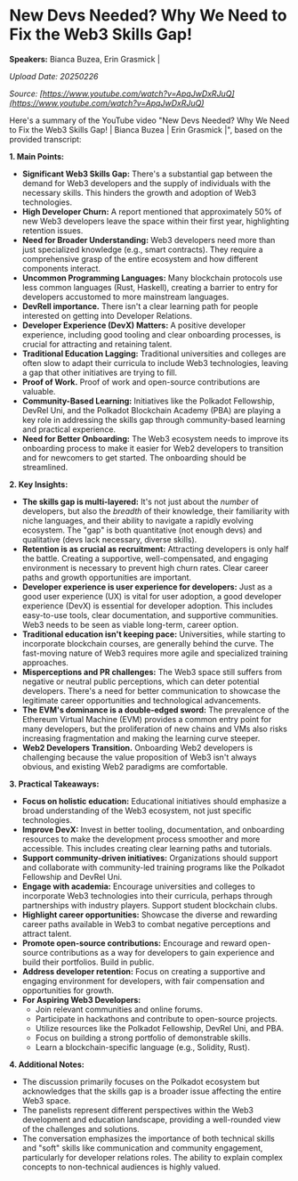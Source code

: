 # New Devs Needed? Why We Need to Fix the Web3 Skills Gap!

**Speakers:** Bianca Buzea, Erin Grasmick |


*Upload Date: 20250226*

*Source: [https://www.youtube.com/watch?v=ApqJwDxRJuQ](https://www.youtube.com/watch?v=ApqJwDxRJuQ)*

Here's a summary of the YouTube video "New Devs Needed? Why We Need to Fix the Web3 Skills Gap! | Bianca Buzea | Erin Grasmick |", based on the provided transcript:

**1. Main Points:**

*   **Significant Web3 Skills Gap:** There's a substantial gap between the demand for Web3 developers and the supply of individuals with the necessary skills.  This hinders the growth and adoption of Web3 technologies.
*   **High Developer Churn:** A report mentioned that approximately 50% of new Web3 developers leave the space within their first year, highlighting retention issues.
*   **Need for Broader Understanding:** Web3 developers need more than just specialized knowledge (e.g., smart contracts). They require a comprehensive grasp of the entire ecosystem and how different components interact.
*   **Uncommon Programming Languages:** Many blockchain protocols use less common languages (Rust, Haskell), creating a barrier to entry for developers accustomed to more mainstream languages.
*	**DevRell importance.** There isn't a clear learning path for people interested on getting into Developer Relations.
*   **Developer Experience (DevX) Matters:**  A positive developer experience, including good tooling and clear onboarding processes, is crucial for attracting and retaining talent.
*   **Traditional Education Lagging:** Traditional universities and colleges are often slow to adapt their curricula to include Web3 technologies, leaving a gap that other initiatives are trying to fill.
*	**Proof of Work.** Proof of work and open-source contributions are valuable.
*   **Community-Based Learning:** Initiatives like the Polkadot Fellowship, DevRel Uni, and the Polkadot Blockchain Academy (PBA) are playing a key role in addressing the skills gap through community-based learning and practical experience.
*   **Need for Better Onboarding:**  The Web3 ecosystem needs to improve its onboarding process to make it easier for Web2 developers to transition and for newcomers to get started. The onboarding should be streamlined.

**2. Key Insights:**

*   **The skills gap is multi-layered:** It's not just about the *number* of developers, but also the *breadth* of their knowledge, their familiarity with niche languages, and their ability to navigate a rapidly evolving ecosystem. The "gap" is both quantitative (not enough devs) and qualitative (devs lack necessary, diverse skills).
*   **Retention is as crucial as recruitment:**  Attracting developers is only half the battle. Creating a supportive, well-compensated, and engaging environment is necessary to prevent high churn rates.  Clear career paths and growth opportunities are important.
*   **Developer experience is user experience for developers:**  Just as a good user experience (UX) is vital for user adoption, a good developer experience (DevX) is essential for developer adoption.  This includes easy-to-use tools, clear documentation, and supportive communities. Web3 needs to be seen as viable long-term, career option.
*   **Traditional education isn't keeping pace:** Universities, while starting to incorporate blockchain courses, are generally behind the curve.  The fast-moving nature of Web3 requires more agile and specialized training approaches.
*   **Misperceptions and PR challenges:** The Web3 space still suffers from negative or neutral public perceptions, which can deter potential developers.  There's a need for better communication to showcase the legitimate career opportunities and technological advancements.
*   **The EVM's dominance is a double-edged sword:**  The prevalence of the Ethereum Virtual Machine (EVM) provides a common entry point for many developers, but the proliferation of new chains and VMs also risks increasing fragmentation and making the learning curve steeper.
*	**Web2 Developers Transition.** Onboarding Web2 developers is challenging because the value proposition of Web3 isn't always obvious, and existing Web2 paradigms are comfortable.

**3. Practical Takeaways:**

*   **Focus on holistic education:** Educational initiatives should emphasize a broad understanding of the Web3 ecosystem, not just specific technologies.
*   **Improve DevX:** Invest in better tooling, documentation, and onboarding resources to make the development process smoother and more accessible.  This includes creating clear learning paths and tutorials.
*   **Support community-driven initiatives:** Organizations should support and collaborate with community-led training programs like the Polkadot Fellowship and DevRel Uni.
*   **Engage with academia:** Encourage universities and colleges to incorporate Web3 technologies into their curricula, perhaps through partnerships with industry players.  Support student blockchain clubs.
*   **Highlight career opportunities:**  Showcase the diverse and rewarding career paths available in Web3 to combat negative perceptions and attract talent.
*   **Promote open-source contributions:** Encourage and reward open-source contributions as a way for developers to gain experience and build their portfolios. Build in public.
*   **Address developer retention:**  Focus on creating a supportive and engaging environment for developers, with fair compensation and opportunities for growth.
*   **For Aspiring Web3 Developers:**
    *   Join relevant communities and online forums.
    *   Participate in hackathons and contribute to open-source projects.
    *   Utilize resources like the Polkadot Fellowship, DevRel Uni, and PBA.
    *   Focus on building a strong portfolio of demonstrable skills.
    *   Learn a blockchain-specific language (e.g., Solidity, Rust).

**4. Additional Notes:**

*   The discussion primarily focuses on the Polkadot ecosystem but acknowledges that the skills gap is a broader issue affecting the entire Web3 space.
*   The panelists represent different perspectives within the Web3 development and education landscape, providing a well-rounded view of the challenges and solutions.
*   The conversation emphasizes the importance of both technical skills and "soft" skills like communication and community engagement, particularly for developer relations roles.  The ability to explain complex concepts to non-technical audiences is highly valued.